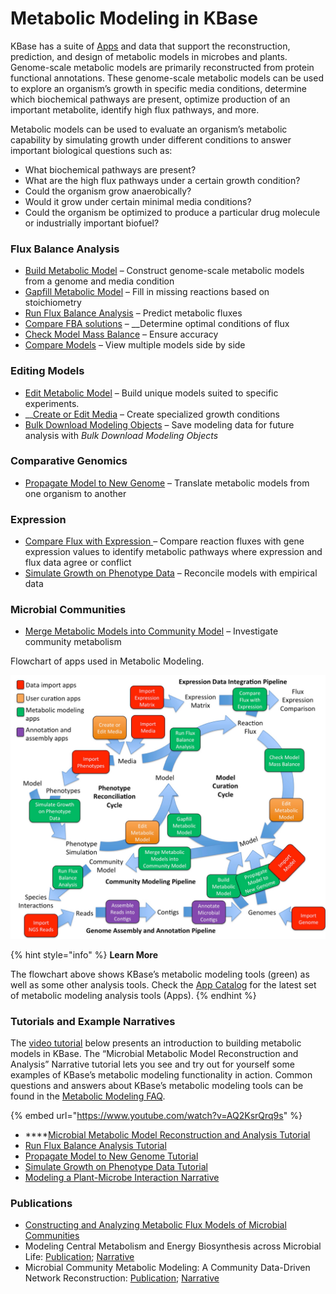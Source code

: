 # Metabolic Modeling in KBase

KBase has a suite of [Apps](../../app-catalog.md) and data that support the reconstruction, prediction, and design of metabolic models in microbes and plants. Genome-scale metabolic models are primarily reconstructed from protein functional annotations. These genome-scale metabolic models can be used to explore an organism’s growth in specific media conditions, determine which biochemical pathways are present, optimize production of an important metabolite, identify high flux pathways, and more.

Metabolic models can be used to evaluate an organism’s metabolic capability by simulating growth under different conditions to answer important biological questions such as:

* What biochemical pathways are present?
* What are the high flux pathways under a certain growth condition?
* Could the organism grow anaerobically?
* Would it grow under certain minimal media conditions?
* Could the organism be optimized to produce a particular drug molecule or industrially important biofuel?

### **Flux Balance Analysis**

* [Build Metabolic Model](https://narrative.kbase.us/#appcatalog/app/fba_tools/build_metabolic_model/release) – Construct genome-scale metabolic models from a genome and media condition 
* [Gapfill Metabolic Model](https://narrative.kbase.us/#appcatalog/app/fba_tools/gapfill_metabolic_model/release) – Fill in missing reactions based on stoichiometry
* [Run Flux Balance Analysis](https://narrative.kbase.us/#appcatalog/app/fba_tools/run_flux_balance_analysis/release) – Predict metabolic fluxes
* [Compare FBA solutions](https://www.youtube.com/watch?v=AQ2KsrQrq9s&list=PLh7Q4SqpZYTwdK8ekQnqKinFzbqZuzu8f) – __Determine optimal conditions of flux 
* [Check Model Mass Balance](https://narrative.kbase.us/#catalog/apps/fba_tools/check_model_mass_balance/release) – Ensure accuracy 
* [Compare Models](https://narrative.kbase.us/#appcatalog/app/fba_tools/compare_models/release) – View multiple models side by side

### Editing Models

* [Edit Metabolic Model](https://narrative.kbase.us/#catalog/apps/fba_tools/edit_metabolic_model/release) – Build unique models suited to specific experiments. 
* \_\_[Create or Edit Media](https://narrative.kbase.us/#catalog/apps/fba_tools/edit_media/release) – Create specialized growth conditions
* [Bulk Download Modeling Objects](https://narrative.kbase.us/#catalog/apps/fba_tools/bulk_download_modeling_objects/release) – Save modeling data for future analysis with _Bulk Download Modeling Objects_

### Comparative Genomics

* [Propagate Model to New Genome](https://narrative.kbase.us/#catalog/apps/fba_tools/propagate_model_to_new_genome/release) – Translate metabolic models from one organism to another

### Expression

* [Compare Flux with Expression ](https://narrative.kbase.us/#catalog/apps/fba_tools/compare_flux_with_expression/release)– Compare reaction fluxes with gene expression values to identify metabolic pathways where expression and flux data agree or conflict
* [Simulate Growth on Phenotype Data](https://narrative.kbase.us/#catalog/apps/fba_tools/simulate_growth_on_phenotype_data/release) – Reconcile models with empirical data

### **Microbial Communities**

* [Merge Metabolic Models into Community Model](https://narrative.kbase.us/#catalog/apps/fba_tools/merge_metabolic_models_into_community_model/release) – Investigate community metabolism 

Flowchart of apps used in Metabolic Modeling.

![](../../../.gitbook/assets/modeling-flowchart.jpg)

{% hint style="info" %}
**Learn More**

The flowchart above shows KBase’s metabolic modeling tools \(green\) as well as some other analysis tools. Check the [App Catalog](../../app-catalog.md) for the latest set of metabolic modeling analysis tools \(Apps\).
{% endhint %}

### Tutorials and Example Narratives

The [video tutorial](https://www.youtube.com/watch?v=AQ2KsrQrq9s&list=PLh7Q4SqpZYTwdK8ekQnqKinFzbqZuzu8f) below presents an introduction to building metabolic models in KBase. The “Microbial Metabolic Model Reconstruction and Analysis” Narrative tutorial lets you see and try out for yourself some examples of KBase’s metabolic modeling functionality in action. Common questions and answers about KBase’s metabolic modeling tools can be found in the [Metabolic Modeling FAQ](../../../running-common-workflows-1/faq-metabolic-modeling-in-kbase.md).

{% embed url="https://www.youtube.com/watch?v=AQ2KsrQrq9s" %}

* \*\*\*\*[Microbial Metabolic Model Reconstruction and Analysis Tutorial](https://narrative.kbase.us/narrative/ws.18302.obj.61)
* [Run Flux Balance Analysis Tutorial](https://kbase.us/run-flux-balance-analysis-method/)
* [Propagate Model to New Genome Tutorial](https://kbase.us/propagate-genome-scale-model-to-close-genome-app/)
* [Simulate Growth on Phenotype Data Tutorial](https://kbase.us/simulate-growth-on-phenotype-data-method/)
* [Modeling a Plant-Microbe Interaction Narrative](https://kbase.us/simulate-growth-on-phenotype-data-method/)

### **Publications**

* [Constructing and Analyzing Metabolic Flux Models of Microbial Communities](constructing-and-analyzing-metabolic-flux-models-of-microbial-communities.md)
* Modeling Central Metabolism and Energy Biosynthesis across Microbial Life: [Publication](http://bmcgenomics.biomedcentral.com/articles/10.1186/s12864-016-2887-8); [Narrative](https://narrative.kbase.us/narrative/ws.15253.obj.1)
* Microbial Community Metabolic Modeling: A Community Data-Driven Network Reconstruction: [Publication](http://onlinelibrary.wiley.com/doi/10.1002/jcp.25428/full); [Narrative](https://narrative.kbase.us/narrative/ws.13807.obj.1)

